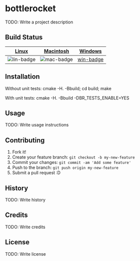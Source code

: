 # bottlerocket

TODO: Write a project description

## Build Status

| [Linux][lin-link] | [Macintosh][mac-link] | [Windows][win-link] |
| :---------------: | :-------------------: | :-----------------: |
| ![lin-badge]      | ![mac-badge]          | [win-badge]         |

[lin-badge]: https://travis-ci.org/shanebarnes/bottlerocket.svg?branch=master "Travis build status"
[lin-link]:  https://travis-ci.org/shanebarnes/bottlerocket "Travis build status"
[mac-badge]: https://travis-ci.org/shanebarnes/bottlerocket.svg?branch=master "Travis build status"
[mac-link]:  https://travis-ci.org/shanebarnes/bottlerocket "Travis build status"
[win-badge]: https://ci.appveyor.com/api/projects/status/7v1u5mbgu2acqn50/branch/master?svg=true "AppVeyor build status"
[win-link]:  https://ci.appveyor.com/project/shanebarnes/bottlerocket/branch/master "AppVeyor build status"

## Installation

Without unit tests:
cmake -H. -Bbuild; cd build; make

With unit tests:
cmake -H. -Bbuild -DBR_TESTS_ENABLE=YES

## Usage

TODO: Write usage instructions

## Contributing

1. Fork it!
2. Create your feature branch: `git checkout -b my-new-feature`
3. Commit your changes: `git commit -am 'Add some feature'`
4. Push to the branch: `git push origin my-new-feature`
5. Submit a pull request :D

## History

TODO: Write history

## Credits

TODO: Write credits

## License

TODO: Write license
